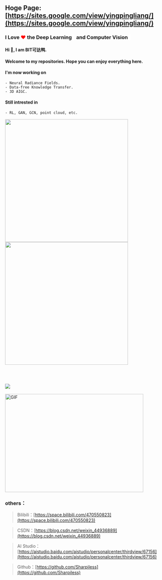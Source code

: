 ## Hoge Page: [https://sites.google.com/view/yingpingliang/](https://sites.google.com/view/yingpingliang/)

### I Love <span style="color:red">❤</span> the Deep Learning<span style="color:white">🧠</span> and Computer Vision<span style="color:white">👀</span>

#### Hi 👋, I am **BIT可达鸭**. 

#### Welcome to my repositories. Hope you can enjoy everything here.</br>

#### I'm now working on 
    - Neural Radiance Fields.
    - Data-free Knowledge Transfer.
    - 3D AIGC.
    
#### Still intrested in  
    - RL, GAN, GCN, point cloud, etc.

<b>
    <image src="https://github-readme-stats.vercel.app/api?username=sharpiless&show_icons=true&theme=tokyonight" width=400>
    </image>
</b>
<b>
    <image src="https://github-readme-stats.vercel.app/api/top-langs/?username=sharpiless&layout=compact&theme=tokyonight&hide=html" width=400></image>
</b>

<br></br>

<image src="https://github-profile-trophy.vercel.app/?username=sharpiless&theme=dracula"/>
<br></br>

<img align="center" alt="GIF" src="https://github.com/abhisheknaiidu/abhisheknaiidu/blob/master/code.gif?raw=true" width="450" height="320" />

### others：

> Bilibili：[https://space.bilibili.com/470550823](https://space.bilibili.com/470550823)

> CSDN：[https://blog.csdn.net/weixin_44936889](https://blog.csdn.net/weixin_44936889)

> AI Studio：[https://aistudio.baidu.com/aistudio/personalcenter/thirdview/67156](https://aistudio.baidu.com/aistudio/personalcenter/thirdview/67156)

> Github：[https://github.com/Sharpiless](https://github.com/Sharpiless)

